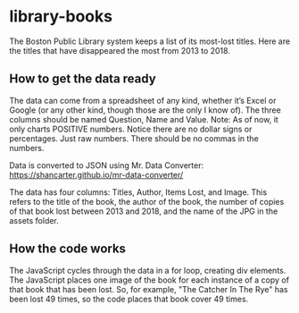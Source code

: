# library-books
The Boston Public Library system keeps a list of its most-lost titles. Here are the titles that have disappeared the most from 2013 to 2018.

## How to get the data ready
The data can come from a spreadsheet of any kind, whether it’s Excel or Google (or any other kind, though those are the only I know of). The three columns should be named Question, Name and Value. Note: As of now, it only charts POSITIVE numbers. Notice there are no dollar signs or percentages. Just raw numbers. There should be no commas in the numbers. 

Data is converted to JSON using Mr. Data Converter: https://shancarter.github.io/mr-data-converter/

The data has four columns: Titles, Author, Items Lost, and Image. This refers to the title of the book, the author of the book, the number of copies of that book lost between 2013 and 2018, and the name of the JPG in the assets folder.

## How the code works

The JavaScript cycles through the data in a for loop, creating div elements. The JavaScript places one image of the book for each instance of a copy of that book that has been lost. So, for example, "The Catcher In The Rye" has been lost 49 times, so the code places that book cover 49 times.